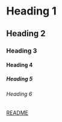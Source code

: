 # Heading 1
## Heading 2
### Heading 3
#### Heading 4
##### Heading 5
###### Heading 6

[README](/README.md)
